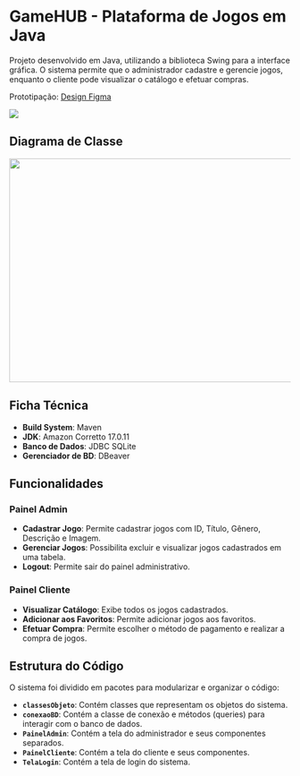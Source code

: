 # GameHUB - Plataforma de Jogos em Java
Projeto desenvolvido em Java, utilizando a biblioteca Swing para a interface gráfica. O sistema permite que o administrador cadastre e gerencie jogos, enquanto o cliente pode visualizar o catálogo e efetuar compras.


Prototipação: <a href="https://www.figma.com/design/RObLbErhhGqPyjLGwAADSx/Trabalho?node-id=0-1&t=V8yeD6PXWx0ub1HC-1">Design Figma</a>

<div >
<img src="https://github.com/beatrizac03/Trabalho-Final-de-LP-POO/blob/main/arquivosREADME/CapaGithub.png" >
</div>

## Diagrama de Classe
<div >
<img width="550px" height="400px" src="https://github.com/beatrizac03/Trabalho-Final-de-LP-POO/blob/main/arquivosREADME/diagramaClasse.jpeg" >
</div>

## Ficha Técnica

- **Build System**: Maven
- **JDK**: Amazon Corretto 17.0.11
- **Banco de Dados**: JDBC SQLite
- **Gerenciador de BD**: DBeaver

## Funcionalidades

### Painel Admin

- **Cadastrar Jogo**: Permite cadastrar jogos com ID, Título, Gênero, Descrição e Imagem.
- **Gerenciar Jogos**: Possibilita excluir e visualizar jogos cadastrados em uma tabela.
- **Logout**: Permite sair do painel administrativo.

### Painel Cliente

- **Visualizar Catálogo**: Exibe todos os jogos cadastrados.
- **Adicionar aos Favoritos**: Permite adicionar jogos aos favoritos.
- **Efetuar Compra**: Permite escolher o método de pagamento e realizar a compra de jogos.

## Estrutura do Código

O sistema foi dividido em pacotes para modularizar e organizar o código:

- **`classesObjeto`**: Contém classes que representam os objetos do sistema.
- **`conexaoBD`**: Contém a classe de conexão e métodos (queries) para interagir com o banco de dados.
- **`PainelAdmin`**: Contém a tela do administrador e seus componentes separados.
- **`PainelCliente`**: Contém a tela do cliente e seus componentes.
- **`TelaLogin`**: Contém a tela de login do sistema.
